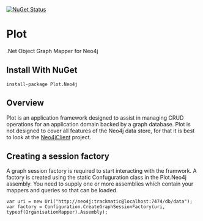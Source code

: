 [![NuGet Status](https://img.shields.io/nuget/v/Plot.Neo4j.svg)](https://www.nuget.org/packages/Plot.Neo4j/)

# Plot

.Net Object Graph Mapper for Neo4j

## Install With NuGet

    install-package Plot.Neo4j

## Overview
Plot is an application framework designed to assist in managing CRUD operations for an application domain backed by a graph database. Plot is not designed to cover all features of the Neo4j data store, for that it is best to look at the [Neo4jClient](https://github.com/Readify/Neo4jClient) project.

## Creating a session factory
A graph session factory is required to start interacting with the framwork. A factory is created using the static Confuguration class in the Plot.Neo4j assembly. You need to supply one or more assemblies which contain your mappers and queries so that can be loaded.

    var uri = new Uri("http://neo4j:trackmatic@localhost:7474/db/data");
    var factory = Configuration.CreateGraphSessionFactory(uri, typeof(OrganisationMapper).Assembly);